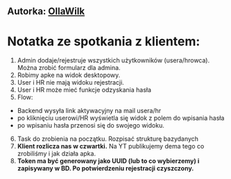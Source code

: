 ## Autorka: [OllaWilk](https://github.com/OllaWilk)
# Notatka ze spotkania z klientem:
1. Admin dodaje/rejestruje wszystkich użytkowników (usera/hrowca). Można zrobić formularz dla admina.
2. Robimy apke na widok desktopowy.
3. User i HR nie mają widoku rejestracji.
4. User i HR może mieć funkcje odzyskania hasła
5. Flow:
- Backend wysyła link aktywacyjny na mail usera/hr
- po kliknięciu userowi/HR wyświetla się widok z polem do wpisania hasła
- po wpisaniu hasła przenosi się do swojego widoku.
6. Task do zrobienia na początku. Rozpisać strukturę bazydanych
7. **Klient rozlicza nas w czwartki.** Na YT publikujemy dema tego co zrobiliśmy i jak działa apka.
8. **Token ma być generowany jako UUID (lub to co wybierzemy) i zapisywany w BD. Po potwierdzeniu rejestracji czyszczony.**